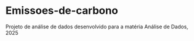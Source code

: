 # Emissoes-de-carbono
Projeto de análise de dados desenvolvido para a matéria Análise de Dados, 2025
